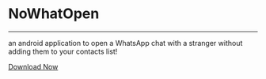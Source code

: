 # NoWhatOpen
-------------

an android application to open a WhatsApp chat with a stranger without adding them to your contacts list!

[Download Now](./app-release.apk)
